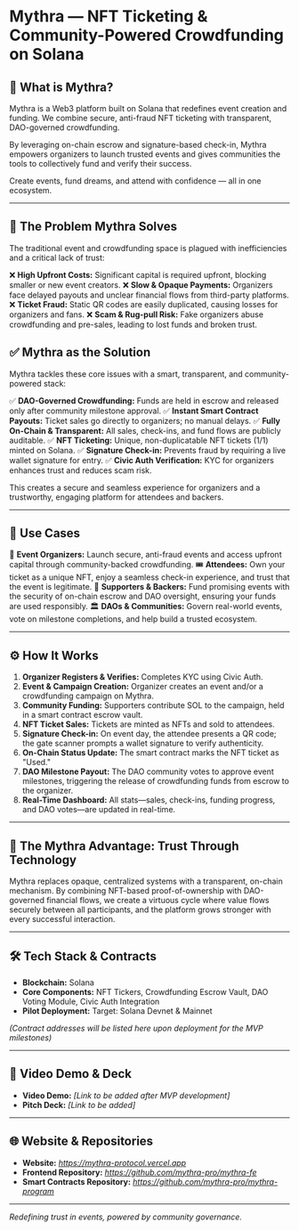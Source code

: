 # Mythra — NFT Ticketing & Community-Powered Crowdfunding on Solana

## 💫 What is Mythra?

Mythra is a Web3 platform built on Solana that redefines event creation and funding. We combine secure, anti-fraud NFT ticketing with transparent, DAO-governed crowdfunding.

By leveraging on-chain escrow and signature-based check-in, Mythra empowers organizers to launch trusted events and gives communities the tools to collectively fund and verify their success.

Create events, fund dreams, and attend with confidence — all in one ecosystem.

---

## 🧩 The Problem Mythra Solves

The traditional event and crowdfunding space is plagued with inefficiencies and a critical lack of trust:

❌ **High Upfront Costs:** Significant capital is required upfront, blocking smaller or new event creators.
❌ **Slow & Opaque Payments:** Organizers face delayed payouts and unclear financial flows from third-party platforms.
❌ **Ticket Fraud:** Static QR codes are easily duplicated, causing losses for organizers and fans.
❌ **Scam & Rug-pull Risk:** Fake organizers abuse crowdfunding and pre-sales, leading to lost funds and broken trust.

## ✅ Mythra as the Solution

Mythra tackles these core issues with a smart, transparent, and community-powered stack:

✅ **DAO-Governed Crowdfunding:** Funds are held in escrow and released only after community milestone approval.
✅ **Instant Smart Contract Payouts:** Ticket sales go directly to organizers; no manual delays.
✅ **Fully On-Chain & Transparent:** All sales, check-ins, and fund flows are publicly auditable.
✅ **NFT Ticketing:** Unique, non-duplicatable NFT tickets (1/1) minted on Solana.
✅ **Signature Check-in:** Prevents fraud by requiring a live wallet signature for entry.
✅ **Civic Auth Verification:** KYC for organizers enhances trust and reduces scam risk.

This creates a secure and seamless experience for organizers and a trustworthy, engaging platform for attendees and backers.

---

## 🔗 Use Cases

🎤 **Event Organizers:** Launch secure, anti-fraud events and access upfront capital through community-backed crowdfunding.
🎟 **Attendees:** Own your ticket as a unique NFT, enjoy a seamless check-in experience, and trust that the event is legitimate.
🤝 **Supporters & Backers:** Fund promising events with the security of on-chain escrow and DAO oversight, ensuring your funds are used responsibly.
🏛 **DAOs & Communities:** Govern real-world events, vote on milestone completions, and help build a trusted ecosystem.

---

## ⚙️ How It Works

1.  **Organizer Registers & Verifies:** Completes KYC using Civic Auth.
2.  **Event & Campaign Creation:** Organizer creates an event and/or a crowdfunding campaign on Mythra.
3.  **Community Funding:** Supporters contribute SOL to the campaign, held in a smart contract escrow vault.
4.  **NFT Ticket Sales:** Tickets are minted as NFTs and sold to attendees.
5.  **Signature Check-in:** On event day, the attendee presents a QR code; the gate scanner prompts a wallet signature to verify authenticity.
6.  **On-Chain Status Update:** The smart contract marks the NFT ticket as "Used."
7.  **DAO Milestone Payout:** The DAO community votes to approve event milestones, triggering the release of crowdfunding funds from escrow to the organizer.
8.  **Real-Time Dashboard:** All stats—sales, check-ins, funding progress, and DAO votes—are updated in real-time.

---

## 🚀 The Mythra Advantage: Trust Through Technology

Mythra replaces opaque, centralized systems with a transparent, on-chain mechanism. By combining NFT-based proof-of-ownership with DAO-governed financial flows, we create a virtuous cycle where value flows securely between all participants, and the platform grows stronger with every successful interaction.

---

## 🛠 Tech Stack & Contracts

*   **Blockchain:** Solana
*   **Core Components:** NFT Tickers, Crowdfunding Escrow Vault, DAO Voting Module, Civic Auth Integration
*   **Pilot Deployment:** Target: Solana Devnet & Mainnet

*(Contract addresses will be listed here upon deployment for the MVP milestones)*

---

## 🎥 Video Demo & Deck

*   **Video Demo:** *[Link to be added after MVP development]*
*   **Pitch Deck:** *[Link to be added]*

---

## 🌐 Website & Repositories

*   **Website:** *https://mythra-protocol.vercel.app*
*   **Frontend Repository:** *https://github.com/mythra-pro/mythra-fe*
*   **Smart Contracts Repository:** *https://github.com/mythra-pro/mythra-program*

---
*Redefining trust in events, powered by community governance.*